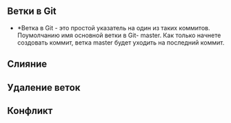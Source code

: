 ## Ветки в Git

* *Ветка в Git - это простой указатель на один из таких коммитов. Поумолчанию имя основной ветки в Git- master. 
Как только начнете создовать коммит, ветка master будет уходить на последний коммит.

## Слияние

## Удаление веток

## Конфликт 
